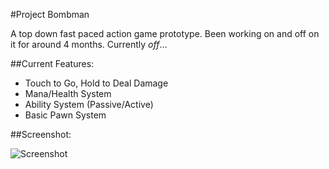#Project Bombman

A top down fast paced action game prototype. Been working on and off on it for around 4 months. Currently *off*…

##Current Features:

- Touch to Go, Hold to Deal Damage
- Mana/Health System
- Ability System (Passive/Active)
- Basic Pawn System

##Screenshot:

![Screenshot](https://raw.github.com/Lizdo/Project-Bombman/master/Screenshots/Screenshot.png)

